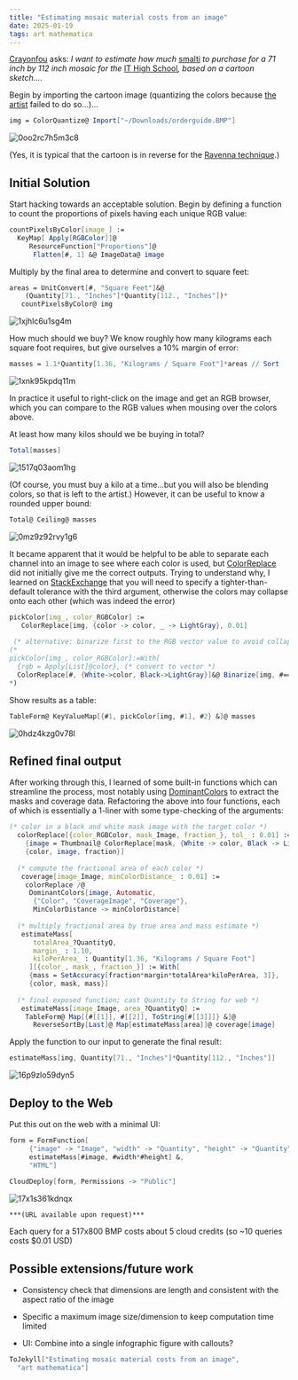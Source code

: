 ```yaml
---
title: "Estimating mosaic material costs from an image"
date: 2025-01-19
tags: art mathematica
---
```


[Crayonfou](http://crayonfou.com) asks:  *I want to estimate how much* [smalti](https://en.wikipedia.org/wiki/Glass_tile) *to purchase for a 71 inch by 112 inch mosaic for the* [IT High School](https://infotechhs.net)*, based on a cartoon sketch....*

Begin by importing the cartoon image (quantizing the colors because [the artist](https://www.instagram.com/crayonfou/) failed to do so...)...

```mathematica
img = ColorQuantize@ Import["~/Downloads/orderguide.BMP"]
```

![0oo2rc7h5m3c8](/blog/images/2025/1/19/0oo2rc7h5m3c8.png)

(Yes, it is typical that the cartoon is in reverse for the [Ravenna technique](https://mosaicschool.com/art/double_reverse/).) 

## Initial Solution

Start hacking towards an acceptable solution.  Begin by defining a function to count the proportions of pixels having each unique RGB value:

```mathematica
countPixelsByColor[image_] := 
  KeyMap[ Apply[RGBColor]]@ 
     ResourceFunction["Proportions"]@
      Flatten[#, 1] &@ ImageData@ image
```

Multiply by the final area to determine and convert to square feet:

```mathematica
areas = UnitConvert[#, "Square Feet"]&@
    (Quantity[71., "Inches"]*Quantity[112., "Inches"])*
   countPixelsByColor@ img
```

![1xjhlc6u1sg4m](/blog/images/2025/1/19/1xjhlc6u1sg4m.png)

How much should we buy?  We know roughly how many kilograms each square foot requires, but give ourselves a 10% margin of error:

```mathematica
masses = 1.1*Quantity[1.36, "Kilograms / Square Foot"]*areas // Sort
```

![1xnk95kpdq11m](/blog/images/2025/1/19/1xnk95kpdq11m.png)

In practice it useful to right-click on the image and get an RGB browser, which you can compare to the RGB values when mousing over the colors above.

At least how many kilos should we be buying in total?

```mathematica
Total[masses]
```

![1517q03aom1hg](/blog/images/2025/1/19/1517q03aom1hg.png)

(Of course, you must buy a kilo at a time...but you will also be blending colors, so that is left to the artist.)  However, it can be useful to know a rounded upper bound:

```mathematica
Total@ Ceiling@ masses
```

![0mz9z92rvy1g6](/blog/images/2025/1/19/0mz9z92rvy1g6.png)

It became apparent that it would be helpful to be able to separate each channel into an image to see where each color is used, but [ColorReplace](https://reference.wolfram.com/language/ref/ColorReplace.html) did not initially give me the correct outputs.  Trying to understand why, I learned on [StackExchange](https://mathematica.stackexchange.com/questions/59400/why-colorreplace-does-not-follow-the-rules-specified) that you will need to specify a tighter-than-default tolerance with the third argument, otherwise the colors may collapse onto each other (which was indeed the error)

```mathematica
pickColor[img_, color_RGBColor] := 
   ColorReplace[img, {color -> color, _ -> LightGray}, 0.01] 
  
 (* alternative: binarize first to the RGB vector value to avoid collapse *)
(*
pickColor[img_, color_RGBColor]:=With[
  {rgb = Apply[List]@color}, (* convert to vector *)
  ColorReplace[#, {White->color, Black->LightGray}]&@ Binarize[img, #==rgb &]]
*)
```

Show results as a table:

```mathematica
TableForm@ KeyValueMap[{#1, pickColor[img, #1], #2} &]@ masses
```

![0hdz4kzg0v78l](/blog/images/2025/1/19/0hdz4kzg0v78l.png)

## Refined final output

After working through this, I learned of some built-in functions which can streamline the process,  most notably using [DominantColors](https://reference.wolfram.com/language/ref/DominantColors.html) to extract the masks and coverage data. Refactoring the above into four functions, each of which is essentially a 1-liner with some type-checking of the arguments:

```mathematica
(* color in a black and white mask image with the target color *)
  colorReplace[{color_RGBColor, mask_Image, fraction_}, tol_ : 0.01] := With[
    {image = Thumbnail@ ColorReplace[mask, {White -> color, Black -> LightGray}, tol]},
    {color, image, fraction}] 
   
  (* compute the fractional area of each color *) 
   coverage[image_Image, minColorDistance_ : 0.01] := 
    colorReplace /@ 
     DominantColors[image, Automatic, 
      {"Color", "CoverageImage", "Coverage"}, 
      MinColorDistance -> minColorDistance] 
   
  (* multiply fractional area by true area and mass estimate *) 
   estimateMass[
      totalArea_?QuantityQ, 
      margin_ : 1.10, 
      kiloPerArea_ : Quantity[1.36, "Kilograms / Square Foot"] 
     ][{color_, mask_, fraction_}] := With[
     {mass = SetAccuracy[fraction*margin*totalArea*kiloPerArea, 3]}, 
     {color, mask, mass}] 
   
  (* final exposed function; cast Quantity to String for web *) 
   estimateMass[image_Image, area_?QuantityQ] := 
    TableForm@ Map[{#[[1]], #[[2]], ToString[#[[3]]]} &]@
      ReverseSortBy[Last]@ Map[estimateMass[area]]@ coverage[image]
```

Apply the function to our input to generate the final result:

```mathematica
estimateMass[img, Quantity[71., "Inches"]*Quantity[112., "Inches"]]
```

![16p9zlo59dyn5](/blog/images/2025/1/19/16p9zlo59dyn5.png)

## Deploy to the Web

Put this out on the web with a minimal UI:

```mathematica
form = FormFunction[
     {"image" -> "Image", "width" -> "Quantity", "height" -> "Quantity"}, 
     estimateMass[#image, #width*#height] &, 
     "HTML"] 
 
CloudDeploy[form, Permissions -> "Public"]
```

![17x1s361kdnqx](/blog/images/2025/1/19/17x1s361kdnqx.png)

` ***(URL available upon request)*** `

Each query for a 517x800 BMP costs about 5 cloud credits  (so ~10 queries  costs $0.01 USD)

## Possible extensions/future work

- Consistency check that dimensions are length and consistent with the aspect ratio of the image

- Specific a maximum image size/dimension to keep computation time limited

- UI: Combine into a single infographic figure with callouts?

```mathematica
ToJekyll["Estimating mosaic material costs from an image", 
  "art mathematica"]
```
